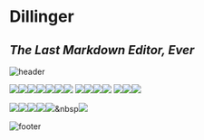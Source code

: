 # Dillinger
## _The Last Markdown Editor, Ever_

![header](https://capsule-render.vercel.app/api?type=waving&color=F49859&height=300&section=header&text=deliyami&fontSize=90&fontColor=ffffff)


<img src="https://img.shields.io/badge/HTML5-E34F26?style=flat-square&logo=HTML5&logoColor=white"/><img src="https://img.shields.io/badge/CSS3-1572B6?style=flat-square&logo=CSS3&logoColor=white"/><img src="https://img.shields.io/badge/JavaScript-F7DF1E?style=flat-square&logo=JavaScript&logoColor=white"/><img src="https://img.shields.io/badge/TypeScript-3178C6?style=flat-square&logo=TypeScript&logoColor=white"/><img src="https://img.shields.io/badge/Java-007396?style=flat-square&logo=Java&logoColor=white"/><img src="https://img.shields.io/badge/Python-3766AB?style=flat-square&logo=Python&logoColor=white"/><img src="https://img.shields.io/badge/Ruby-CC342D?style=flat-square&logo=Ruby&logoColor=white"/>
<img src="https://img.shields.io/badge/React-61DAFB?style=flat-square&logo=React&logoColor=white"/><img src="https://img.shields.io/badge/Vue.js-4FC08D?style=flat-square&logo=Vue.js&logoColor=white"/><img src="https://img.shields.io/badge/Laravel-FF2D20?style=flat-square&logo=Laravel&logoColor=white"/><img src="https://img.shields.io/badge/Ruby%20on%20Rails-CC0000?style=flat-square&logo=Ruby%20on%20Rails&logoColor=white"/>
<img src="https://img.shields.io/badge/Socket.io-010101?style=flat-square&logo=Socket.io&logoColor=white"/><img src="https://img.shields.io/badge/WebRTC-333333?style=flat-square&logo=WebRTC&logoColor=white"/><img src="https://img.shields.io/badge/Three.js-000000?style=flat-square&logo=Three.js&logoColor=white"/>

<img src="https://img.shields.io/badge/Figma-F24E1E?style=flat-square&logo=Figma&logoColor=white"/><img src="https://img.shields.io/badge/GitHub-181717?style=flat-square&logo=GitHub&logoColor=white"/><img src="https://img.shields.io/badge/Adobe%20Photoshop-31A8FF?style=flat-square&logo=Adobe%20Photoshop&logoColor=white"/><img src="https://img.shields.io/badge/Android%20Studio-3DDC84?style=flat-square&logo=Android%20Studio&logoColor=white"/><img src="https://img.shields.io/badge/Visual%20Studio%20Code-007ACC?style=flat-square&logo=Visual%20Studio%20Code&logoColor=white"/>&nbsp<img src="https://img.shields.io/badge/pixiv-0096FA?style=flat-square&logo=pixiv&logoColor=white"/>

![footer](https://capsule-render.vercel.app/api?type=wave&reversal=true&color=F49859&height=300)

<!--
**deliyami/deliyami** is a ✨ _special_ ✨ repository because its `README.md` (this file) appears on your GitHub profile.

Here are some ideas to get you started:

- 🔭 I’m currently working on ...
- 🌱 I’m currently learning ...
- 👯 I’m looking to collaborate on ...
- 🤔 I’m looking for help with ...
- 💬 Ask me about ...
- 📫 How to reach me: ...
- 😄 Pronouns: ...
- ⚡ Fun fact: ...
-->
